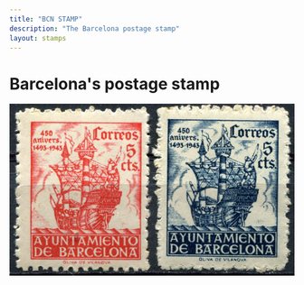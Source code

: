 ```yaml
---
title: "BCN STAMP"
description: "The Barcelona postage stamp"
layout: stamps
---
```


# Barcelona's postage stamp

![_config.yml](/images/bcn.jpg)
